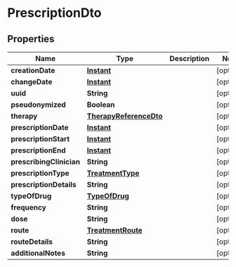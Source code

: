 # PrescriptionDto

## Properties
Name | Type | Description | Notes
------------ | ------------- | ------------- | -------------
**creationDate** | [**Instant**](OffsetDateTime.md) |  |  [optional]
**changeDate** | [**Instant**](OffsetDateTime.md) |  |  [optional]
**uuid** | **String** |  |  [optional]
**pseudonymized** | **Boolean** |  |  [optional]
**therapy** | [**TherapyReferenceDto**](TherapyReferenceDto.md) |  |  [optional]
**prescriptionDate** | [**Instant**](OffsetDateTime.md) |  |  [optional]
**prescriptionStart** | [**Instant**](OffsetDateTime.md) |  |  [optional]
**prescriptionEnd** | [**Instant**](OffsetDateTime.md) |  |  [optional]
**prescribingClinician** | **String** |  |  [optional]
**prescriptionType** | [**TreatmentType**](TreatmentType.md) |  |  [optional]
**prescriptionDetails** | **String** |  |  [optional]
**typeOfDrug** | [**TypeOfDrug**](TypeOfDrug.md) |  |  [optional]
**frequency** | **String** |  |  [optional]
**dose** | **String** |  |  [optional]
**route** | [**TreatmentRoute**](TreatmentRoute.md) |  |  [optional]
**routeDetails** | **String** |  |  [optional]
**additionalNotes** | **String** |  |  [optional]
